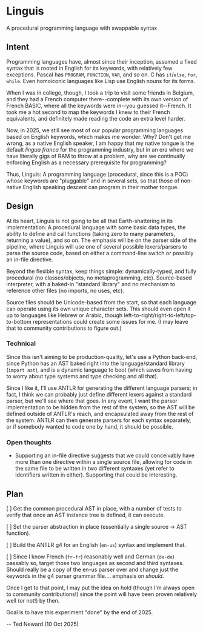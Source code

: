 # Linguis
A procedural programming language with swappable syntax

## Intent
Programming languages have, almost since their inception, assumed a fixed syntax that is rooted in English for its keywords, with relatively few exceptions. Pascal has `PROGRAM`, `FUNCTION`, `VAR`, and so on. C has `if`/`else`, `for`, `while`. Even homoiconic languages like Lisp use English nouns for its forms.

When I was in college, though, I took a trip to visit some friends in Belgium, and they had a French computer there--complete with its own version of French BASIC, where all the keywords were in--you guessed it--French. It took me a hot second to map the keywords I knew to their French equivalents, and definitely made reading the code an extra level harder.

Now, in 2025, we still see most of our popular programming languages based on English keywords, which makes me wonder: Why? Don't get me wrong, as a native English speaker, I am happy that my native tongue is the default *lingua franca* for the programming industry, but in an era where we have literally gigs of RAM to throw at a problem, why are we continually enforcing English as a necessary prerequisite for programming?

Thus, Linguis: A programming language (procedural, since this is a POC) whose keywords are "pluggable" and in several sets, so that those of non-native English speaking descent can program in their mother tongue.

## Design
At its heart, Linguis is not going to be all that Earth-shattering in its implementation: A procedural language with some basic data types, the ability to define and call functions (taking zero to many parameters, returning a value), and so on. The emphasis will be on the parser side of the pipeline, where Linguis will use one of several possible lexers/parsers to parse the source code, based on either a command-line switch or possibly an in-file directive.

Beyond the flexible syntax, keep things simple: dynamically-typed, and fully procedural (no classes/objects, no metaprogramming, etc). Source-based interpreter, with a baked-in "standard library" and no mechanism to reference other files (no imports, no uses, etc).

Source files should be Unicode-based from the start, so that each language can operate using its own unique character sets. This should even open it up to languages like Hebrew or Arabic, though left-to-right/right-to-left/top-to-bottom representations could create some issues for me. (I may leave that to community contributions to figure out.)

### Technical
Since this isn't aiming to be production-quality, let's use a Python back-end, since Python has an AST baked right into the language/standard library (`import ast`), and is a dynamic language to boot (which saves from having to worry about type systems and type checking and all that).

Since I like it, I'll use ANTLR for generating the different language parsers; in fact, I think we can probably just define different lexers against a standard parser, but we'll see where that goes. In any event, I want the parser implementation to be hidden from the rest of the system, so the AST will be defined outside of ANTLR's reach, and encapsulated away from the rest of the system. ANTLR can then generate parsers for each syntax separately, or if somebody wanted to code one by hand, it should be possible.

### Open thoughts

* Supporting an in-file directive suggests that we could conceivably have more than one directive within a single source file, allowing for code in the same file to be written in two different syntaxes (yet refer to identifiers written in either). Supporting that could be interesting.

## Plan

[ ] Get the common procedural AST in place, with a number of tests to verify that once an AST instance tree is defined, it can execute.

[ ] Set the parser abstraction in place (essentially a single source -> AST function).

[ ] Build the ANTLR g4 for an English (`en-us`) syntax and implement that. 

[ ] Since I know French (`fr-fr`) reasonably well and German (`de-de`) passably so, target those two languages as second and third syntaxes. Should really be a copy of the en-us parser over and change just the keywords in the g4 parser grammar file.... emphasis on *should*.

Once I get to that point, I may put the idea on hold (though I'm always open to community contributions!) since the point will have been proven relatively well (or not!) by then.

Goal is to have this experiment "done" by the end of 2025.

-- Ted Neward (10 Oct 2025)
